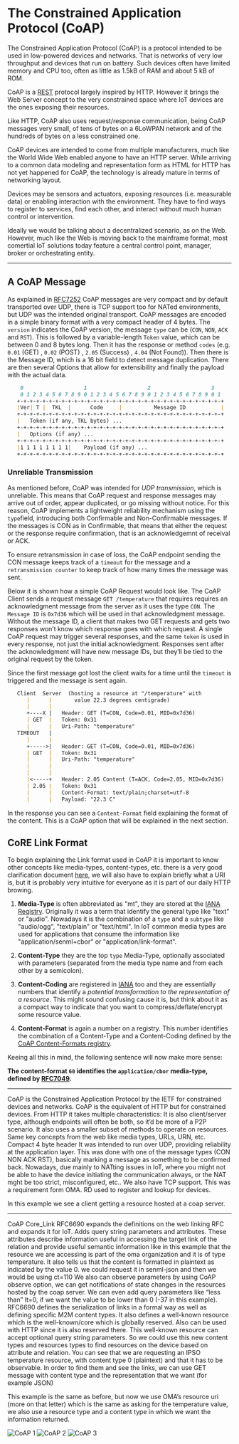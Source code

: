 # The Constrained Application Protocol (CoAP)

The Constrained Application Protocol (CoAP) is a protocol intended to be used in low-powered devices and networks. That is networks of very low throughput and devices that run on battery. Such devices often have limited memory and CPU too, often as little as 1.5kB of RAM and about 5 kB of ROM.

CoAP is a [REST](https://www.ics.uci.edu/~fielding/pubs/dissertation/rest_arch_style.htm) protocol largely inspired by HTTP. However it brings the Web Server concept to the very constrained space where IoT devices are the ones exposing their resources.

Like HTTP, CoAP also uses request/response communication, being CoAP messages very small, of tens of bytes on a 6LoWPAN network and of the hundreds of bytes on a less constrained one.

CoAP devices are intended to come from multiple manufacturers, much like the World Wide Web enabled anyone to have an HTTP server. While arriving to a common data modeling and representation form as HTML for HTTP has not yet happened for CoAP, the technology is already mature in terms of networking layout.

Devices may be sensors and actuators, exposing resources (i.e. measurable data) or enabling interaction with the environment. They have to find ways to register to services, find each other, and interact without much human control or intervention.

Ideally we would be talking about a decentralized scenario, as on the Web. However, much like the Web is moving back to the mainframe format, most comertial IoT solutions today feature a central control point, manager, broker or orchestrating entity.  

---

## A CoAP Message

As explained in [RFC7252](https://tools.ietf.org/html/rfc7252) CoAP messages are very compact and by default transported over UDP, there is TCP support too for NATed environments, but UDP was the intended original transport. CoAP messages are encoded in a simple binary format with a very compact header of 4 bytes. The `version` indicates the CoAP version, the message `type` can be (`CON`, `NON`, `ACK` and `RST`). This is followed by a variable-length `Token` value, which can be between 0 and 8 bytes long. Then it has the response or method `codes` (e.g. `0.01` (GET) , `0.02` (POST) , `2.05` (Success) , `4.04` (Not Found)). Then there is the Message ID, which is a 16 bit field to detect message duplication. There are then several Options that allow for extensibility and finally the payload with the actual data.

``` md
    0                   1                   2                   3
    0 1 2 3 4 5 6 7 8 9 0 1 2 3 4 5 6 7 8 9 0 1 2 3 4 5 6 7 8 9 0 1
   +-+-+-+-+-+-+-+-+-+-+-+-+-+-+-+-+-+-+-+-+-+-+-+-+-+-+-+-+-+-+-+-+
   |Ver| T |  TKL  |      Code     |          Message ID           |
   +-+-+-+-+-+-+-+-+-+-+-+-+-+-+-+-+-+-+-+-+-+-+-+-+-+-+-+-+-+-+-+-+
   |   Token (if any, TKL bytes) ...
   +-+-+-+-+-+-+-+-+-+-+-+-+-+-+-+-+-+-+-+-+-+-+-+-+-+-+-+-+-+-+-+-+
   |   Options (if any) ...
   +-+-+-+-+-+-+-+-+-+-+-+-+-+-+-+-+-+-+-+-+-+-+-+-+-+-+-+-+-+-+-+-+
   |1 1 1 1 1 1 1 1|    Payload (if any) ...
   +-+-+-+-+-+-+-+-+-+-+-+-+-+-+-+-+-+-+-+-+-+-+-+-+-+-+-+-+-+-+-+-+
```

### Unreliable Transmission

As mentioned before, CoAP was intended for *UDP transmission*, which is unreliable. This means that CoAP request and response messages may arrive out of order, appear duplicated, or go missing without notice. For this reason, CoAP implements a lightweight reliability mechanism using the `type`field, introducing both Confirmable and Non-Confirmable messages. If the messages is CON as in Confirmable, that means that either the request or the response require confirmation, that is an acknowledgemnt of receival or ACK.

To ensure retransmission in case of loss, the CoAP endpoint sending the CON message keeps track of a `timeout` for the message and a `retransmission counter` to keep track of how many times the message was sent.

Below it is shown how a simple CoAP Request would look like. The CoAP Client sends a request message `GET /temperature` that requires requires an acknowledgment message from the server as it uses the type `CON`. The `Message ID` is `0x7d36` which will be used in that acknowledgment message. Without the message ID, a client that makes two GET requests and gets two responses won’t know which response goes with which request. A single CoAP request may trigger several responses, and the same `token` is used in every response, not just the initial acknowledgment. Responses sent after the acknowledgment will have new message IDs, but they’ll be tied to the original request by the token.

Since the first message got lost the client waits for a time until the `timeout` is triggered and the message is sent again.

```md
   Client  Server  (hosting a resource at "/temperature" with 
      |      |       value 22.3 degrees centigrade)
      |      |
      +----X |   Header: GET (T=CON, Code=0.01, MID=0x7d36)
      | GET  |   Token: 0x31
      |      |   Uri-Path: "temperature"
   TIMEOUT   |
      |      |
      +----->|   Header: GET (T=CON, Code=0.01, MID=0x7d36)
      | GET  |   Token: 0x31
      |      |   Uri-Path: "temperature"
      |      |
      |      |
      |<-----+   Header: 2.05 Content (T=ACK, Code=2.05, MID=0x7d36)
      | 2.05 |   Token: 0x31
      |      |   Content-Format: text/plain;charset=utf-8
      |      |   Payload: "22.3 C"
```

In the response you can see a `Content-Format` field explaining the format of the content. This is a CoAP option that will be explained in the next section.

## CoRE Link Format

To begin explaining the Link format used in CoAP it is important to know other concepts like media-types, content-types, etc. there is a very good clarification document [here](https://tools.ietf.org/html/draft-bormann-core-media-content-type-format-00), we will also have to explain briefly what a URI is, but it is probably very intuitive for everyone as it is part of our daily HTTP browing.

1. **Media-Type** is often abbreviated as "mt", they are stored at the [IANA Registry](https://www.iana.org/assignments/media-types/media-types.xhtml). Originally it was a term that identify the general type like "text" or "audio". Nowadays it is the combination of a `type` and a `subtype` like "audio/ogg", "text/plain" or "text/html". In IoT common media types are used for applications that consume the information like "application/senml+cbor" or "application/link-format".

2. **Content-Type** they are the top `type` Media-Type, optionally associated with parameters (separated from the media type name and from each other by a semicolon).

3. **Content-Coding** are registered in [IANA](http://www.iana.org/assignments/http-parameters) too and they are essentially numbers that identify a *potential transformation to the representation of a resource*. This might sound confusing cause it is, but think about it as a compact way to indicate that you want to compress/deflate/encrypt some resource value. 

4. **Content-Format** is again a number on a registry. This number identifies the combination of a Content-Type and a Content-Coding defined by the [CoAP Content-Formats registry](https://www.iana.org/assignments/core-parameters/core-parameters.xhtml). 

Keeing all this in mind, the following sentence will now make more sense:

**The content-format `60` identifies the `application/cbor` media-type, defined by [RFC7049](http://www.iana.org/go/rfc7049).**

---

CoAP is the Constrained Application Protocol by the IETF for constrained devices and networks.  CoAP is the equivalent of HTTP but for constrained devices. From HTTP it takes multiple characteristics:
It is also client/server type, although endpoints will often be both, so it’d be more of a P2P scenario.
It also uses a smaller subset of methods to operate on resources.
Same key concepts from the web like media types, URLs, URN, etc.
Compact 4 byte header
It was intended to run over UDP, providing reliability at the application layer. This was  done with one of the message types (CON NON ACK RST), basically marking a message as something to be confirmed back.
Nowadays, due mainly to NATting issues in IoT, where you might not be able to have the device initiating the communication always, or the NAT mght be too strict, misconfigured, etc.. We also have TCP support. This was a requirement form OMA.
RD used to register and lookup for devices.

In this example we see a client getting a resource hosted at a coap server.


---

CoAP Core_Link RFC6690 expands the definitions on the web linking RFC and expands it for IoT. 
Adds query string parameters and attributes. These attributes describe information useful in accessing the target link of the relation and provide useful semantic information like in this example that the resource we are accessing is part of the oma organization and it is of type temperature. It also tells us that the content is formatted in plaintext as indicated by the value 0. we could request it in senml-json and then we would be using ct=110 
We also can observe parameters by using CoAP observe option, we can get notifications of state changes in the resources hosted by the coap server. We can even add query parameters like “less than” lt=0, if we want the value to be lower than 0 (-37 in this example).
RFC6690 defines the serialization of links in a formal way as well as defining specific M2M content types.
It also defines a well-known resource which is the well-known/core which is globally reserved. Also can be used with HTTP since it is also reserved there. 
This well-known resource can accept optional query string parameters. So we could use this new content types and resources types to find resources on the device based on attribute and relation. You can see that we are requesting an IPSO temperature resource, with content type 0 (plaintext) and that it has to be observable.
In order to find them and see the links, we can use GET  message with content type and the representation that we want (for example JSON)

This example is the same as before, but now we use OMA’s resource uri (more on that letter) which is the same as asking for the temperature value, we also use a resource type and a content type in which we want the information returned.


![CoAP 1](./img/coap1.png)
![CoAP 2](./img/coap2.png)
![CoAP 3](./img/coap3.png)